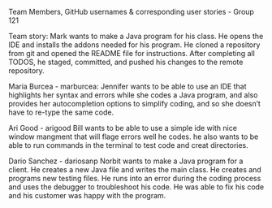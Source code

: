 Team Members, GitHub usernames & corresponding user stories - Group 121

Team story:
Mark wants to make a Java program for his class. He opens the IDE and installs the addons needed for his program. 
He cloned a repository from git and opened the README file for instructions. 
After completing all TODOS, he staged, committed, and pushed his changes to the remote repository.

Maria Burcea - marburcea:
Jennifer wants to be able to use an IDE that highlights her syntax and errors while she codes a Java program, 
and also provides her autocompletion options to simplify coding, and so she doesn’t have to re-type the same code.

Ari Good - arigood
Bill wants to be able to use a simple ide with nice window mangment that will flage errors well he codes.
he also wants to be able to run commands in the terminal to test code and creat directories.

Dario Sanchez - dariosanp
Norbit wants to make a Java program for a client. He creates a new Java file and writes the main class.
He creates and programs new testing files. He runs into an error during the coding process and uses the debugger to troubleshoot his code.
He was able to fix his code and his customer was happy with the program.

